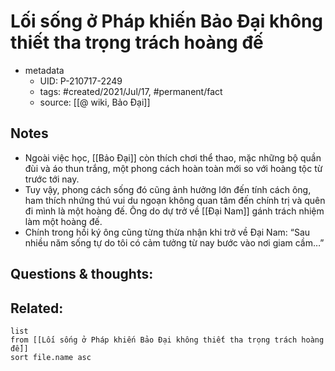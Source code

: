 # Lối sống ở Pháp khiến Bảo Đại không thiết tha trọng trách hoàng đế

- metadata
	- UID: P-210717-2249
	- tags: #created/2021/Jul/17, #permanent/fact 
	- source: [[@ wiki, Bảo Đại]]

## Notes
- Ngoài việc học, [[Bảo Đại]] còn thích chơi thể thao, mặc những bộ quần đùi và áo thun trắng, một phong cách hoàn toàn mới so với hoàng tộc từ trước tới nay. 
- Tuy vậy, phong cách sống đó cũng ảnh hưởng lớn đến tính cách ông, ham thích nhứng thú vui du ngoạn không quan tâm đến chính trị và quên đi mình là một hoàng đế. Ông do dự trở về [[Đại Nam]] gánh trách nhiệm làm một hoàng đế. 
- Chính trong hồi ký ông cũng từng thừa nhận khi trở về Đại Nam: “Sau nhiều năm sống tự do tôi có cảm tưởng từ nay bước vào nơi giam cầm…”

## Questions & thoughts:

## Related:
```dataview
list
from [[Lối sống ở Pháp khiến Bảo Đại không thiết tha trọng trách hoàng đế]]
sort file.name asc
```
